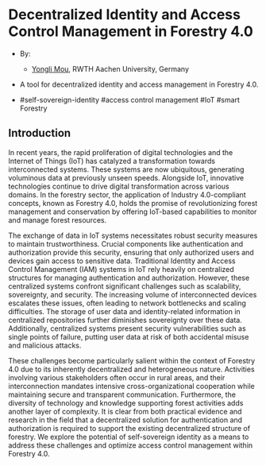 # Decentralized Identity and Access Control Management in Forestry 4.0

- By:
  - [Yongli Mou](mou@dbis.rwth-Aachen.de), RWTH Aachen University, Germany
 
- A tool for decentralized identity and access management in Forestry 4.0.

- #self-sovereign-identity #access control management #IoT #smart Forestry

## Introduction

In recent years, the rapid proliferation of digital technologies and the Internet of Things (IoT) has catalyzed a transformation towards interconnected systems. These systems are now ubiquitous, generating voluminous data at previously unseen speeds. Alongside IoT, innovative technologies continue to drive digital transformation across various domains. In the forestry sector, the application of Industry 4.0-compliant concepts, known as Forestry 4.0, holds the promise of revolutionizing forest management and conservation by offering IoT-based capabilities to monitor and manage forest resources.

The exchange of data in IoT systems necessitates robust security measures to maintain trustworthiness. Crucial components like authentication and authorization provide this security, ensuring that only authorized users and devices gain access to sensitive data. Traditional Identity and Access Control Management (IAM) systems in IoT rely heavily on centralized structures for managing authentication and authorization. However, these centralized systems confront significant challenges such as scalability, sovereignty, and security. The increasing volume of interconnected devices escalates these issues, often leading to network bottlenecks and scaling difficulties. The storage of user data and identity-related information in centralized repositories further diminishes sovereignty over these data. Additionally, centralized systems present security vulnerabilities such as single points of failure, putting user data at risk of both accidental misuse and malicious attacks.

These challenges become particularly salient within the context of Forestry 4.0 due to its inherently decentralized and heterogeneous nature. Activities involving various stakeholders often occur in rural areas, and their interconnection mandates intensive cross-organizational cooperation while maintaining secure and transparent communication. Furthermore, the diversity of technology and knowledge supporting forest activities adds another layer of complexity. It is clear from both practical evidence and research in the field that a decentralized solution for authentication and authorization is required to support the existing decentralized structure of forestry. We explore the potential of self-sovereign identity as a means to address these challenges and optimize access control management within Forestry 4.0.
